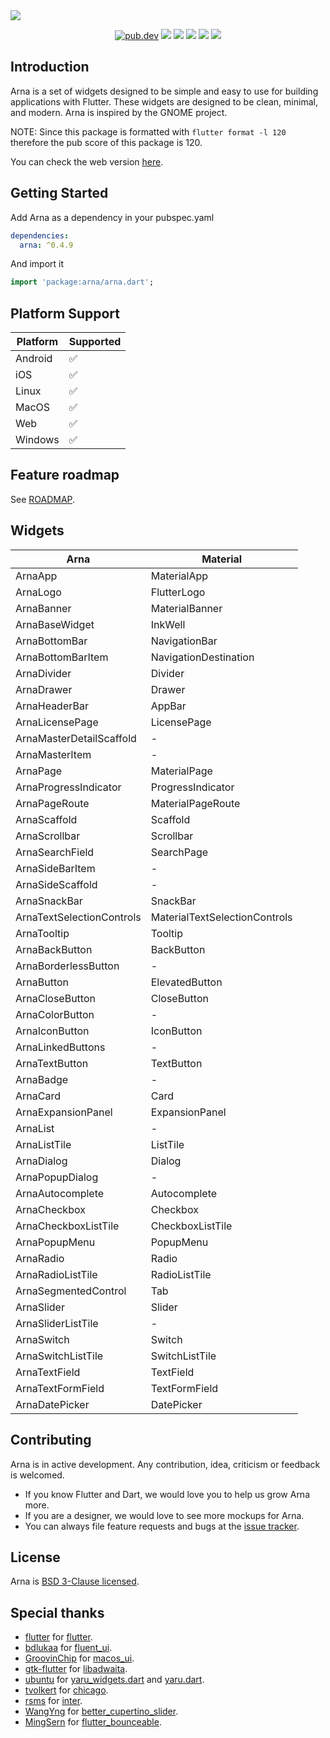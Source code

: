 <img src="https://user-images.githubusercontent.com/16052180/169879175-298844aa-b75e-45b1-9006-1efb5d00baa9.png">

<p align="center">
  <a href="https://pub.dartlang.org/packages/arna"><img src="https://img.shields.io/pub/v/arna.svg" alt="pub.dev"></a>
  <a href="https://github.com/MahanRahmati/"><img src="https://img.shields.io/badge/Maintainer-MahanRahmati-informational"></a>
  <a href="https://github.com/leanflutter/awesome-flutter-desktop"> <img src="https://img.shields.io/badge/Awesome-Flutter%20Desktop-blue.svg" /></a>
  <a href="https://github.com/MahanRahmati/Arna/actions/workflows/pana_analysis.yml"><img src="https://github.com/MahanRahmati/Arna/actions/workflows/pana_analysis.yml/badge.svg"></a>
  <a href="https://github.com/MahanRahmati/Arna/actions/workflows/flutter_analysis.yml"><img src="https://github.com/MahanRahmati/Arna/actions/workflows/flutter_analysis.yml/badge.svg"></a>
  <img src="https://img.shields.io/github/license/MahanRahmati/arna">
</p>

## Introduction

Arna is a set of widgets designed to be simple and easy to use for building applications with Flutter. These widgets are designed to be clean, minimal, and modern. Arna is inspired by the GNOME project.

NOTE: Since this package is formatted with `flutter format -l 120` therefore the pub score of this package is 120.

You can check the web version [here](https://mahanrahmati.github.io/arna_demo/).

## Getting Started

Add Arna as a dependency in your pubspec.yaml

```yaml
dependencies:
  arna: ^0.4.9
```

And import it

```dart
import 'package:arna/arna.dart';
```

## Platform Support

| Platform | Supported |
| -------- | --------- |
| Android  | ✅        |
| iOS      | ✅        |
| Linux    | ✅        |
| MacOS    | ✅        |
| Web      | ✅        |
| Windows  | ✅        |

## Feature roadmap

See [ROADMAP](./ROADMAP.md).

## Widgets

| Arna                      | Material                      |
| ------------------------- | ----------------------------- |
| ArnaApp                   | MaterialApp                   |
| ArnaLogo                  | FlutterLogo                   |
| ArnaBanner                | MaterialBanner                |
| ArnaBaseWidget            | InkWell                       |
| ArnaBottomBar             | NavigationBar                 |
| ArnaBottomBarItem         | NavigationDestination         |
| ArnaDivider               | Divider                       |
| ArnaDrawer                | Drawer                        |
| ArnaHeaderBar             | AppBar                        |
| ArnaLicensePage           | LicensePage                   |
| ArnaMasterDetailScaffold  | -                             |
| ArnaMasterItem            | -                             |
| ArnaPage                  | MaterialPage                  |
| ArnaProgressIndicator     | ProgressIndicator             |
| ArnaPageRoute             | MaterialPageRoute             |
| ArnaScaffold              | Scaffold                      |
| ArnaScrollbar             | Scrollbar                     |
| ArnaSearchField           | SearchPage                    |
| ArnaSideBarItem           | -                             |
| ArnaSideScaffold          | -                             |
| ArnaSnackBar              | SnackBar                      |
| ArnaTextSelectionControls | MaterialTextSelectionControls |
| ArnaTooltip               | Tooltip                       |
| ArnaBackButton            | BackButton                    |
| ArnaBorderlessButton      | -                             |
| ArnaButton                | ElevatedButton                |
| ArnaCloseButton           | CloseButton                   |
| ArnaColorButton           | -                             |
| ArnaIconButton            | IconButton                    |
| ArnaLinkedButtons         | -                             |
| ArnaTextButton            | TextButton                    |
| ArnaBadge                 | -                             |
| ArnaCard                  | Card                          |
| ArnaExpansionPanel        | ExpansionPanel                |
| ArnaList                  | -                             |
| ArnaListTile              | ListTile                      |
| ArnaDialog                | Dialog                        |
| ArnaPopupDialog           | -                             |
| ArnaAutocomplete          | Autocomplete                  |
| ArnaCheckbox              | Checkbox                      |
| ArnaCheckboxListTile      | CheckboxListTile              |
| ArnaPopupMenu             | PopupMenu                     |
| ArnaRadio                 | Radio                         |
| ArnaRadioListTile         | RadioListTile                 |
| ArnaSegmentedControl      | Tab                           |
| ArnaSlider                | Slider                        |
| ArnaSliderListTile        | -                             |
| ArnaSwitch                | Switch                        |
| ArnaSwitchListTile        | SwitchListTile                |
| ArnaTextField             | TextField                     |
| ArnaTextFormField         | TextFormField                 |
| ArnaDatePicker            | DatePicker                    |

## Contributing

Arna is in active development. Any contribution, idea, criticism or feedback is welcomed.

- If you know Flutter and Dart, we would love you to help us grow Arna more.
- If you are a designer, we would love to see more mockups for Arna.
- You can always file feature requests and bugs at the [issue tracker](https://github.com/MahanRahmati/Arna/issues).

## License

Arna is [BSD 3-Clause licensed](./LICENSE).

## Special thanks

- [flutter](https://github.com/flutter/) for [flutter](https://github.com/flutter/flutter/).
- [bdlukaa](https://github.com/bdlukaa) for [fluent_ui](https://github.com/bdlukaa/fluent_ui).
- [GroovinChip](https://github.com/GroovinChip) for [macos_ui](https://github.com/GroovinChip/macos_ui).
- [gtk-flutter](https://github.com/gtk-flutter) for [libadwaita](https://github.com/gtk-flutter/libadwaita).
- [ubuntu](https://github.com/ubuntu) for [yaru_widgets.dart](https://github.com/ubuntu/yaru_widgets.dart) and [yaru.dart](https://github.com/ubuntu/yaru.dart).
- [tvolkert](https://github.com/tvolkert) for [chicago](https://github.com/tvolkert/chicago).
- [rsms](https://github.com/rsms) for [inter](https://github.com/rsms/inter).
- [WangYng](https://github.com/WangYng) for [better_cupertino_slider](https://github.com/WangYng/better_cupertino_slider).
- [MingSern](https://github.com/MingSern) for [flutter_bounceable](https://github.com/MingSern/flutter_bounceable).
